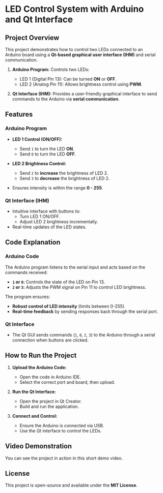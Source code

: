 # LED Control System with Arduino and Qt Interface

## **Project Overview**  
This project demonstrates how to control two LEDs connected to an Arduino board using a **Qt-based graphical user interface (IHM)** and serial communication.  

1. **Arduino Program:** Controls two LEDs:  
   - LED 1 (Digital Pin 13): Can be turned **ON** or **OFF**.  
   - LED 2 (Analog Pin 11): Allows brightness control using **PWM**.  

2. **Qt Interface (IHM):** Provides a user-friendly graphical interface to send commands to the Arduino via **serial communication**.  

## **Features**  

### Arduino Program  
- **LED 1 Control (ON/OFF):**  
   - Send `1` to turn the LED **ON**.  
   - Send `0` to turn the LED **OFF**.  

- **LED 2 Brightness Control:**  
   - Send `2` to **increase** the brightness of LED 2.  
   - Send `3` to **decrease** the brightness of LED 2.  

- Ensures intensity is within the range **0 - 255**.  

### Qt Interface (IHM)  
- Intuitive interface with buttons to:  
   - Turn LED 1 ON/OFF.  
   - Adjust LED 2 brightness incrementally.  
- Real-time updates of the LED states.  

## **Code Explanation**  

### Arduino Code  
The Arduino program listens to the serial input and acts based on the commands received:  
- **`1` or `0`:** Controls the state of the LED on Pin 13.  
- **`2` or `3`:** Adjusts the PWM signal on Pin 11 to control LED brightness.  

The program ensures:  
- **Robust control of LED intensity** (limits between 0-255).  
- **Real-time feedback** by sending responses back through the serial port.

### Qt Interface  
- The Qt GUI sends commands (`1`, `0`, `2`, `3`) to the Arduino through a serial connection when buttons are clicked.  

## **How to Run the Project**  

1. **Upload the Arduino Code:**  
   - Open the code in Arduino IDE.  
   - Select the correct port and board, then upload.  

2. **Run the Qt Interface:**  
   - Open the project in Qt Creator.  
   - Build and run the application.  

3. **Connect and Control:**  
   - Ensure the Arduino is connected via USB.  
   - Use the Qt interface to control the LEDs.  

## **Video Demonstration**  
You can see the project in action in this short demo video.

## **License**  
This project is open-source and available under the **MIT License**.  
